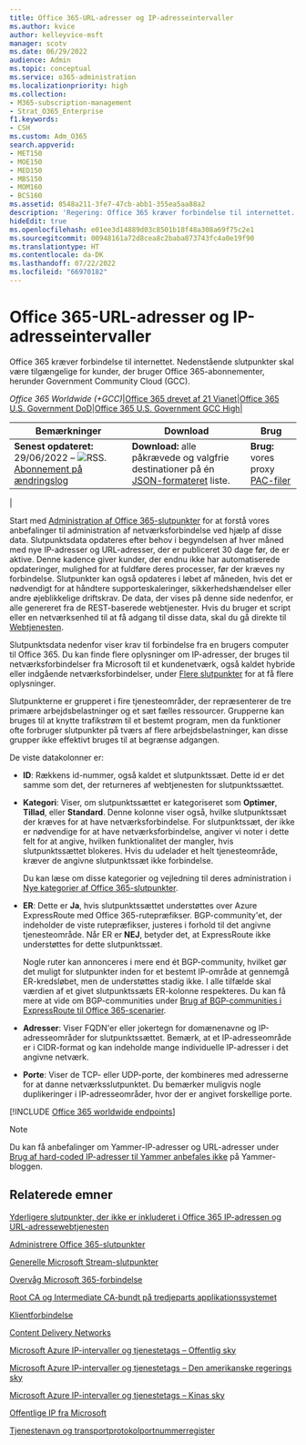 ```yaml
---
title: Office 365-URL-adresser og IP-adresseintervaller
ms.author: kvice
author: kelleyvice-msft
manager: scotv
ms.date: 06/29/2022
audience: Admin
ms.topic: conceptual
ms.service: o365-administration
ms.localizationpriority: high
ms.collection:
- M365-subscription-management
- Strat_O365_Enterprise
f1.keywords:
- CSH
ms.custom: Adm_O365
search.appverid:
- MET150
- MOE150
- MED150
- MBS150
- MOM160
- BCS160
ms.assetid: 8548a211-3fe7-47cb-abb1-355ea5aa88a2
description: 'Regering: Office 365 kræver forbindelse til internettet. Nedenstående slutpunkter skal være tilgængelige for kunder, der bruger Office 365-abonnementer, herunder GCC (Government Community Cloud).'
hideEdit: true
ms.openlocfilehash: e01ee3d14889d03c8501b18f48a308a69f75c2e1
ms.sourcegitcommit: 00948161a72d8cea8c2baba873743fc4a0e19f90
ms.translationtype: HT
ms.contentlocale: da-DK
ms.lasthandoff: 07/22/2022
ms.locfileid: "66970182"
---
```

# <a name="office-365-urls-and-ip-address-ranges"></a>Office 365-URL-adresser og IP-adresseintervaller

Office 365 kræver forbindelse til internettet. Nedenstående slutpunkter skal være tilgængelige for kunder, der bruger Office 365-abonnementer, herunder Government Community Cloud (GCC).
  
*Office 365 Worldwide (+GCC)*\|[Office 365 drevet af 21 Vianet](urls-and-ip-address-ranges-21vianet.md)\|[Office 365 U.S. Government DoD](microsoft-365-u-s-government-dod-endpoints.md)\|[Office 365 U.S. Government GCC High](microsoft-365-u-s-government-gcc-high-endpoints.md)\|

|Bemærkninger|Download|Brug|
|---|---|---|
|**Senest opdateret:** 29/06/2022 – ![RSS.](../media/5dc6bb29-25db-4f44-9580-77c735492c4b.png) [Abonnement på ændringslog](https://endpoints.office.com/version/worldwide?allversions=true&format=rss&clientrequestid=b10c5ed1-bad1-445f-b386-b919946339a7)|**Download:** alle påkrævede og valgfrie destinationer på én [JSON-formateret](https://endpoints.office.com/endpoints/worldwide?clientrequestid=b10c5ed1-bad1-445f-b386-b919946339a7) liste.|**Brug:** vores proxy [PAC-filer](managing-office-365-endpoints.md#pacfiles)|
|

Start med [Administration af Office 365-slutpunkter](managing-office-365-endpoints.md) for at forstå vores anbefalinger til administration af netværksforbindelse ved hjælp af disse data. Slutpunktsdata opdateres efter behov i begyndelsen af hver måned med nye IP-adresser og URL-adresser, der er publiceret 30 dage før, de er aktive. Denne kadence giver kunder, der endnu ikke har automatiserede opdateringer, mulighed for at fuldføre deres processer, før der kræves ny forbindelse. Slutpunkter kan også opdateres i løbet af måneden, hvis det er nødvendigt for at håndtere supporteskaleringer, sikkerhedshændelser eller andre øjeblikkelige driftskrav. De data, der vises på denne side nedenfor, er alle genereret fra de REST-baserede webtjenester. Hvis du bruger et script eller en netværksenhed til at få adgang til disse data, skal du gå direkte til [Webtjenesten](microsoft-365-ip-web-service.md).

Slutpunktsdata nedenfor viser krav til forbindelse fra en brugers computer til Office 365. Du kan finde flere oplysninger om IP-adresser, der bruges til netværksforbindelser fra Microsoft til et kundenetværk, også kaldet hybride eller indgående netværksforbindelser, under [Flere slutpunkter](additional-office365-ip-addresses-and-urls.md) for at få flere oplysninger.

Slutpunkterne er grupperet i fire tjenesteområder, der repræsenterer de tre primære arbejdsbelastninger og et sæt fælles ressourcer. Grupperne kan bruges til at knytte trafikstrøm til et bestemt program, men da funktioner ofte forbruger slutpunkter på tværs af flere arbejdsbelastninger, kan disse grupper ikke effektivt bruges til at begrænse adgangen.

De viste datakolonner er:

- **ID**: Rækkens id-nummer, også kaldet et slutpunktssæt. Dette id er det samme som det, der returneres af webtjenesten for slutpunktssættet.

- **Kategori**: Viser, om slutpunktssættet er kategoriseret som **Optimer**, **Tillad**, eller **Standard**. Denne kolonne viser også, hvilke slutpunktssæt der kræves for at have netværksforbindelse. For slutpunktssæt, der ikke er nødvendige for at have netværksforbindelse, angiver vi noter i dette felt for at angive, hvilken funktionalitet der mangler, hvis slutpunktssættet blokeres. Hvis du udelader et helt tjenesteområde, kræver de angivne slutpunktssæt ikke forbindelse.

   Du kan læse om disse kategorier og vejledning til deres administration i [Nye kategorier af Office 365-slutpunkter](microsoft-365-network-connectivity-principles.md#new-office-365-endpoint-categories).

- **ER**: Dette er **Ja**, hvis slutpunktssættet understøttes over Azure ExpressRoute med Office 365-rutepræfikser. BGP-community'et, der indeholder de viste rutepræfikser, justeres i forhold til det angivne tjenesteområde. Når ER er **NEJ**, betyder det, at ExpressRoute ikke understøttes for dette slutpunktssæt.

   Nogle ruter kan annonceres i mere end ét BGP-community, hvilket gør det muligt for slutpunkter inden for et bestemt IP-område at gennemgå ER-kredsløbet, men de understøttes stadig ikke. I alle tilfælde skal værdien af et givet slutpunktssæts ER-kolonne respekteres. Du kan få mere at vide om BGP-communities under [Brug af BGP-communities i ExpressRoute til Office 365-scenarier](bgp-communities-in-expressroute.md#key-planning-considerations-to-using-bgp-communities).

- **Adresser**: Viser FQDN'er eller jokertegn for domænenavne og IP-adresseområder for slutpunktssættet. Bemærk, at et IP-adresseområde er i CIDR-format og kan indeholde mange individuelle IP-adresser i det angivne netværk.

- **Porte**: Viser de TCP- eller UDP-porte, der kombineres med adresserne for at danne netværksslutpunktet. Du bemærker muligvis nogle duplikeringer i IP-adresseområder, hvor der er angivet forskellige porte.

[!INCLUDE [Office 365 worldwide endpoints](../includes/office-365-worldwide-endpoints.md)]

> [!NOTE]
> Du kan få anbefalinger om Yammer-IP-adresser og URL-adresser under [Brug af hard-coded IP-adresser til Yammer anbefales ikke](https://techcommunity.microsoft.com/t5/Yammer-Blog/Using-hard-coded-IP-addresses-for-Yammer-is-not-recommended/ba-p/276592) på Yammer-bloggen.

## <a name="related-topics"></a>Relaterede emner

[Yderligere slutpunkter, der ikke er inkluderet i Office 365 IP-adressen og URL-adressewebtjenesten](additional-office365-ip-addresses-and-urls.md)

[Administrere Office 365-slutpunkter](managing-office-365-endpoints.md)

[Generelle Microsoft Stream-slutpunkter](/stream/network-overview#general-microsoft-stream-endpoints)
  
[Overvåg Microsoft 365-forbindelse](./monitor-connectivity.md)

[Root CA og Intermediate CA-bundt på tredjeparts applikationssystemet](../compliance/encryption-office-365-certificate-chains.md)
  
[Klientforbindelse](https://support.office.com/article/client-connectivity-4232abcf-4ae5-43aa-bfa1-9a078a99c78b)
  
[Content Delivery Networks](https://support.office.com/article/content-delivery-networks-0140f704-6614-49bb-aa6c-89b75dcd7f1f)
  
[Microsoft Azure IP-intervaller og tjenestetags – Offentlig sky](https://www.microsoft.com/download/details.aspx?id=56519)

[Microsoft Azure IP-intervaller og tjenestetags – Den amerikanske regerings sky](https://www.microsoft.com/download/details.aspx?id=57063)

[Microsoft Azure IP-intervaller og tjenestetags – Kinas sky](https://www.microsoft.com/download/details.aspx?id=57062)
  
[Offentlige IP fra Microsoft](https://www.microsoft.com/download/details.aspx?id=53602)

[Tjenestenavn og transportprotokolportnummerregister](https://www.iana.org/assignments/service-names-port-numbers/service-names-port-numbers.xhtml)

